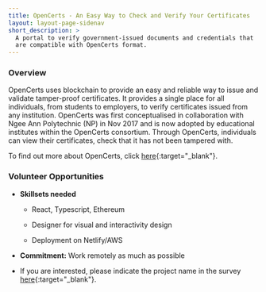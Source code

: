 ```yaml
---
title: OpenCerts - An Easy Way to Check and Verify Your Certificates
layout: layout-page-sidenav
short_description: >
  A portal to verify government-issued documents and credentials that 
  are compatible with OpenCerts format.
---
```


### Overview

OpenCerts uses blockchain to provide an easy and reliable way to issue and validate tamper-proof certificates. It provides a single place for all individuals, from students to employers, to verify certificates issued from any institution. OpenCerts was first conceptualised in collaboration with Ngee Ann Polytechnic (NP) in Nov 2017 and is now adopted by educational institutes within the OpenCerts consortium. Through OpenCerts, individuals can view their certificates, check that it has not been tampered with.

To find out more about OpenCerts, click [here](/products/categories/blockchain/opencerts){:target="_blank"}.

### Volunteer Opportunities

- **Skillsets needed**

  - React, Typescript, Ethereum

  - Designer for visual and interactivity design

  - Deployment on Netlify/AWS

- **Commitment:** Work remotely as much as possible

- If you are interested, please indicate the project name in the survey [here](https://go.gov.sg/govtech-volunteers){:target="_blank"}.
